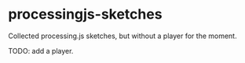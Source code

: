 # processingjs-sketches

Collected processing.js sketches, but without a player for the moment.

TODO: add a player.
